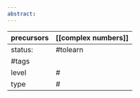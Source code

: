 ```yaml
---
abstract:
---
```



| precursors | [[complex numbers]] |
| ---------- | ------------------- |
| status:    | #tolearn            |
| #tags      |                     |
| level      | #                   |
| type       | #                   |
